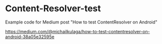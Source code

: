# Content-Resolver-test
Example code for Medium post "How to test ContentResolver on Android"

https://medium.com/@michailkulaga/how-to-test-contentresolver-on-android-38a05e32595e

